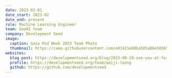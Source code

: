 ```yaml
---
date: 2023-02-01
date_start: 2023-02
date_end: present
role: Machine Learning Engineer
team: GeoAI team
company: Development Seed
image:
  caption: Gaia Pod Week 2023 Team Photo
  thumbnail: https://camo.githubusercontent.com/e01421eb8ba585a86e58565ea2693750e1be391555fdde2a84f0ca06e4090ea3/68747470733a2f2f70617065722d6174746163686d656e74732e64726f70626f7875736572636f6e74656e742e636f6d2f735f423543383546313636344636304438443736314645423944414537373639453635443731324141464645464544443338353742413532343946433736443339335f313639363039323837323835315f696d6167652e706e67
websites:
  blog post: https://developmentseed.org/blog/2023-09-20-see-you-at-foss4g-sotm-oceania-2023
  profile: https://developmentseed.org/team/weiji-leong
  github: https://github.com/developmentseed
---
```


